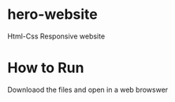 # hero-website
Html-Css Responsive website

# How to Run

Downloaod the files and open in a web browswer
